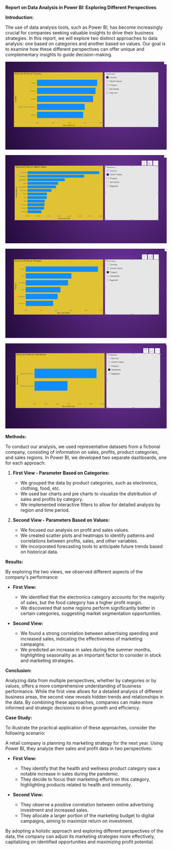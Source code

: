 **Report on Data Analysis in Power BI: Exploring Different Perspectives**

**Introduction:**

The use of data analysis tools, such as Power BI, has become increasingly crucial for companies seeking valuable insights to drive their business strategies. In this report, we will explore two distinct approaches to data analysis: one based on categories and another based on values. Our goal is to examine how these different perspectives can offer unique and complementary insights to guide decision-making.

![1](/1.png)

![1](/2.png)

![1](/3.png)

![1](/4.png)

**Methods:**

To conduct our analysis, we used representative datasets from a fictional company, consisting of information on sales, profits, product categories, and sales regions. In Power BI, we developed two separate dashboards, one for each approach:

1. **First View - Parameter Based on Categories:**
   - We grouped the data by product categories, such as electronics, clothing, food, etc.
   - We used bar charts and pie charts to visualize the distribution of sales and profits by category.
   - We implemented interactive filters to allow for detailed analysis by region and time period.

2. **Second View - Parameters Based on Values:**
   - We focused our analysis on profit and sales values.
   - We created scatter plots and heatmaps to identify patterns and correlations between profits, sales, and other variables.
   - We incorporated forecasting tools to anticipate future trends based on historical data.

**Results:**

By exploring the two views, we observed different aspects of the company's performance:

- **First View:**
   - We identified that the electronics category accounts for the majority of sales, but the food category has a higher profit margin.
   - We discovered that some regions perform significantly better in certain categories, suggesting market segmentation opportunities.

- **Second View:**
   - We found a strong correlation between advertising spending and increased sales, indicating the effectiveness of marketing campaigns.
   - We predicted an increase in sales during the summer months, highlighting seasonality as an important factor to consider in stock and marketing strategies.

**Conclusion:**

Analyzing data from multiple perspectives, whether by categories or by values, offers a more comprehensive understanding of business performance. While the first view allows for a detailed analysis of different business areas, the second view reveals hidden trends and relationships in the data. By combining these approaches, companies can make more informed and strategic decisions to drive growth and efficiency.

**Case Study:**

To illustrate the practical application of these approaches, consider the following scenario:

A retail company is planning its marketing strategy for the next year. Using Power BI, they analyze their sales and profit data in two perspectives:

- **First View:**
   - They identify that the health and wellness product category saw a notable increase in sales during the pandemic.
   - They decide to focus their marketing efforts on this category, highlighting products related to health and immunity.

- **Second View:**
   - They observe a positive correlation between online advertising investment and increased sales.
   - They allocate a larger portion of the marketing budget to digital campaigns, aiming to maximize return on investment.

By adopting a holistic approach and exploring different perspectives of the data, the company can adjust its marketing strategies more effectively, capitalizing on identified opportunities and maximizing profit potential.
